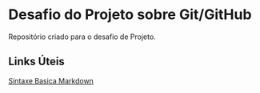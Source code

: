 #  Desafio do Projeto sobre  Git/GitHub
Repositório criado para o desafio de Projeto.

## Links Úteis
[Sintaxe Basica Markdown](https://www.markdownguide.org/basic-syntax/)
